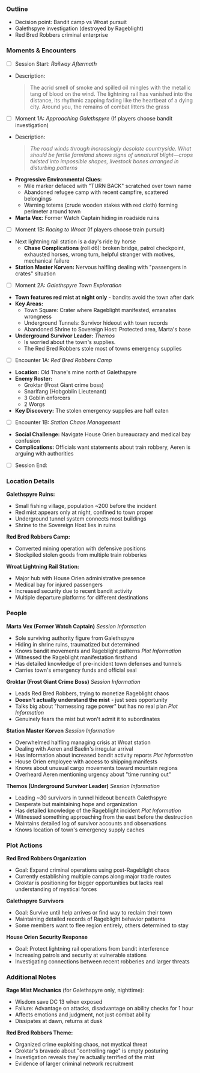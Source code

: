 ### Outline

- Decision point: Bandit camp vs Wroat pursuit
- Galethspyre investigation (destroyed by Rageblight)
- Red Bred Robbers criminal enterprise


### Moments & Encounters

- [ ] Session Start: _Railway Aftermath_
- Description:
	>The acrid smell of smoke and spilled oil mingles with the metallic tang of blood on the wind. The lightning rail has vanished into the distance, its rhythmic zapping fading like the heartbeat of a dying city. Around you, the remains of combat litters the grass

- [ ] Moment 1A: _Approaching Galethspyre_ (If players choose bandit investigation)
- Description:
	>*The road winds through increasingly desolate countryside. What should be fertile farmland shows signs of unnatural blight—crops twisted into impossible shapes, livestock bones arranged in disturbing patterns*
- **Progressive Environmental Clues:**
	- Mile marker defaced with "TURN BACK" scratched over town name
	- Abandoned refugee camp with recent campfire, scattered belongings
	- Warning totems (crude wooden stakes with red cloth) forming perimeter around town
- **Marta Vex:** Former Watch Captain hiding in roadside ruins


- [ ] Moment 1B: _Racing to Wroat_ (If players choose train pursuit)
- Next lightning rail station is a day's ride by horse
	- **Chase Complications** (roll d6): broken bridge, patrol checkpoint, exhausted horses, wrong turn, helpful stranger with motives, mechanical failure
- **Station Master Korven:** Nervous halfling dealing with "passengers in crates" situation


- [ ] Moment 2A: _Galethspyre Town Exploration_  
- **Town features red mist at night only** - bandits avoid the town after dark
- **Key Areas:**
	- Town Square: Crater where Rageblight manifested, emanates wrongness
	- Underground Tunnels: Survivor hideout with town records
	- Abandoned Shrine to Sovereign Host: Protected area, Marta's base
- **Underground Survivor Leader:** *Themos*
	- Is worried about the town's supplies.
	- The Red Bred Robbers stole most of towns emergency supplies

- [ ] Encounter 1A: _Red Bred Robbers Camp_   
- **Location:** Old Thane's mine north of Galethspyre
- **Enemy Roster:**
    - Groktar (Frost Giant crime boss)
    - Snarlfang (Hobgoblin Lieutenant)
    - 3 Goblin enforcers
    - 2 Worgs
- **Key Discovery:** The stolen emergency supplies are half eaten


- [ ] Encounter 1B: _Station Chaos Management_   
- **Social Challenge:** Navigate House Orien bureaucracy and medical bay confusion
- **Complications:** Officials want statements about train robbery, Aeren is arguing with authorities


- [ ] Session End:

### Location Details

**Galethspyre Ruins:**
- Small fishing village, population ~200 before the incident
- Red mist appears only at night, confined to town proper
- Underground tunnel system connects most buildings
- Shrine to the Sovereign Host lies in ruins

**Red Bred Robbers Camp:**
- Converted mining operation with defensive positions
- Stockpiled stolen goods from multiple train robberies

**Wroat Lightning Rail Station:**
- Major hub with House Orien administrative presence
- Medical bay for injured passengers
- Increased security due to recent bandit activity
- Multiple departure platforms for different destinations

### People

**Marta Vex (Former Watch Captain)** 
_Session Information_
- Sole surviving authority figure from Galethspyre
- Hiding in shrine ruins, traumatized but determined
- Knows bandit movements and Rageblight patterns
_Plot Information_
- Witnessed the Rageblight manifestation firsthand
- Has detailed knowledge of pre-incident town defenses and tunnels
- Carries town's emergency funds and official seal

**Groktar (Frost Giant Crime Boss)** 
_Session Information_
- Leads Red Bred Robbers, trying to monetize Rageblight chaos
- **Doesn't actually understand the mist** - just sees opportunity
- Talks big about "harnessing rage power" but has no real plan 
_Plot Information_
- Genuinely fears the mist but won't admit it to subordinates

**Station Master Korven** 
_Session Information_
- Overwhelmed halfling managing crisis at Wroat station
- Dealing with Aeren and Baelin's irregular arrival
- Has information about increased bandit activity reports 
_Plot Information_
- House Orien employee with access to shipping manifests
- Knows about unusual cargo movements toward mountain regions
- Overheard Aeren mentioning urgency about "time running out"

**Themos (Underground Survivor Leader)** 
_Session Information_
- Leading ~30 survivors in tunnel hideout beneath Galethspyre
- Desperate but maintaining hope and organization
- Has detailed knowledge of the Rageblight incident 
_Plot Information_
- Witnessed something approaching from the east before the destruction
- Maintains detailed log of survivor accounts and observations
- Knows location of town's emergency supply caches

### Plot Actions

**Red Bred Robbers Organization**

- Goal: Expand criminal operations using post-Rageblight chaos
- Currently establishing multiple camps along major trade routes
- Groktar is positioning for bigger opportunities but lacks real understanding of mystical forces

**Galethspyre Survivors**

- Goal: Survive until help arrives or find way to reclaim their town
- Maintaining detailed records of Rageblight behavior patterns
- Some members want to flee region entirely, others determined to stay

**House Orien Security Response**

- Goal: Protect lightning rail operations from bandit interference
- Increasing patrols and security at vulnerable stations
- Investigating connections between recent robberies and larger threats

### Additional Notes

**Rage Mist Mechanics** (for Galethspyre only, nighttime):

- Wisdom save DC 13 when exposed
- Failure: Advantage on attacks, disadvantage on ability checks for 1 hour
- Affects emotions and judgment, not just combat ability
- Dissipates at dawn, returns at dusk

**Red Bred Robbers Theme:**

- Organized crime exploiting chaos, not mystical threat
- Groktar's bravado about "controlling rage" is empty posturing
- Investigation reveals they're actually terrified of the mist
- Evidence of larger criminal network recruitment